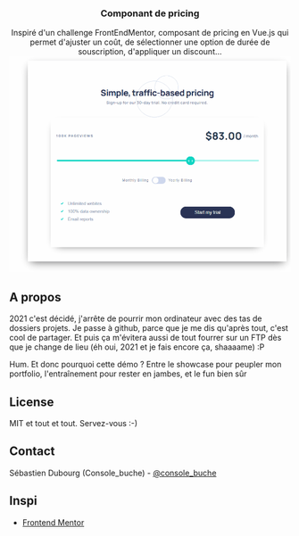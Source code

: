   <h3 align="center">Componant de pricing</h3>

  <p align="center">
    Inspiré d'un challenge FrontEndMentor, composant de pricing en Vue.js qui permet d'ajuster un coût, de sélectionner une option de durée de souscription, d'appliquer un discount... 

  <img src="https://github.com/Console-buche/pricing-component/blob/main/demo_pricing.gif?raw=true" alt="Le gif composant pricing" />
</p>

  </p>

</p>

<!-- A propos  -->

## A propos

2021 c'est décidé, j'arrête de pourrir mon ordinateur avec des tas de dossiers projets. Je passe à github, parce que je me dis qu'après tout, c'est cool de partager. Et puis ça m'évitera aussi de tout fourrer sur un FTP dès que je change de lieu (éh oui, 2021 et je fais encore ça, shaaaame) :P

Hum.
Et donc pourquoi cette démo ? Entre le showcase pour peupler mon portfolio, l'entraînement pour rester en jambes, et le fun bien sûr 

<!-- LICENSE -->

## License

MIT et tout et tout. Servez-vous :-)

<!-- CONTACT -->

## Contact

Sébastien Dubourg (Console_buche) - [@console_buche](https://twitter.com/console_buche)

<!-- Inspi -->

## Inspi

- [Frontend Mentor](https://www.frontendmentor.io/challenges/)
